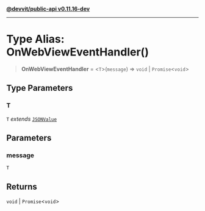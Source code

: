 [**@devvit/public-api v0.11.16-dev**](../../../../../../README.md)

---

# Type Alias: OnWebViewEventHandler()

> **OnWebViewEventHandler** = \<`T`\>(`message`) => `void` \| `Promise`\<`void`\>

## Type Parameters

### T

`T` _extends_ [`JSONValue`](../../../../../../type-aliases/JSONValue.md)

## Parameters

### message

`T`

## Returns

`void` \| `Promise`\<`void`\>

